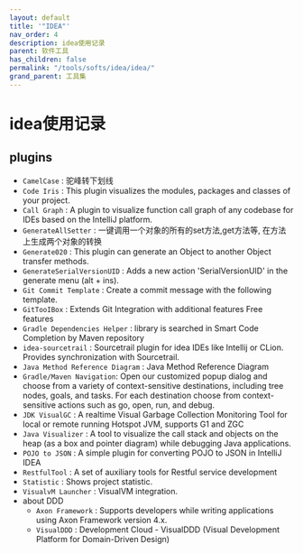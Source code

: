 ```yaml
---
layout: default
title: '"IDEA"'
nav_order: 4
description: idea使用记录
parent: 软件工具
has_children: false
permalink: "/tools/softs/idea/idea/"
grand_parent: 工具集
---
```


# idea使用记录

## plugins

- `CamelCase` : 驼峰转下划线
- `Code Iris` : This plugin visualizes the modules, packages and classes of your project.
- `Call Graph` : A plugin to visualize function call graph of any codebase for IDEs based on the IntelliJ platform.
- `GenerateAllSetter` : 一键调用一个对象的所有的set方法,get方法等, 在方法上生成两个对象的转换
- `Generate020` : This plugin can generate an Object to another Object transfer methods.
- `GenerateSerialVersionUID` : Adds a new action 'SerialVersionUID' in the generate menu (alt + ins).
- `Git Commit Template` : Create a commit message with the following template.
- `GitTooIBox` : Extends Git Integration with additional features Free features
- `Gradle Dependencies Helper` : library is searched in Smart Code Completion by Maven repository
- `idea-sourcetrail` : Sourcetrail plugin for idea IDEs like Intellij or CLion. Provides synchronization with Sourcetrail.
- `Java Method Reference Diagram` : Java Method Reference Diagram
- `Gradle/Maven Navigation`: Open our customized popup dialog and choose from a variety of context-sensitive destinations, including tree nodes, goals, and tasks. For each destination choose from context-sensitive actions such as go, open, run, and debug.
- `JDK VisualGC` : A realtime Visual Garbage Collection Monitoring Tool for local or remote running Hotspot JVM, supports G1 and ZGC
- `Java Visualizer` : A tool to visualize the call stack and objects on the heap (as a box and pointer diagram) while debugging Java applications.
- `POJO to JSON` : A simple plugin for converting POJO to JSON in IntelliJ IDEA
- `RestfulTool` : A set of auxiliary tools for Restful service development
- `Statistic` : Shows project statistic.
- `VisualvM Launcher` : VisualVM integration.
- about DDD
  - `Axon Framework` : Supports developers while writing applications using Axon Framework version 4.x.
  - `VisualDDD` : Development Cloud - VisualDDD (Visual Development Platform for Domain-Driven Design)
